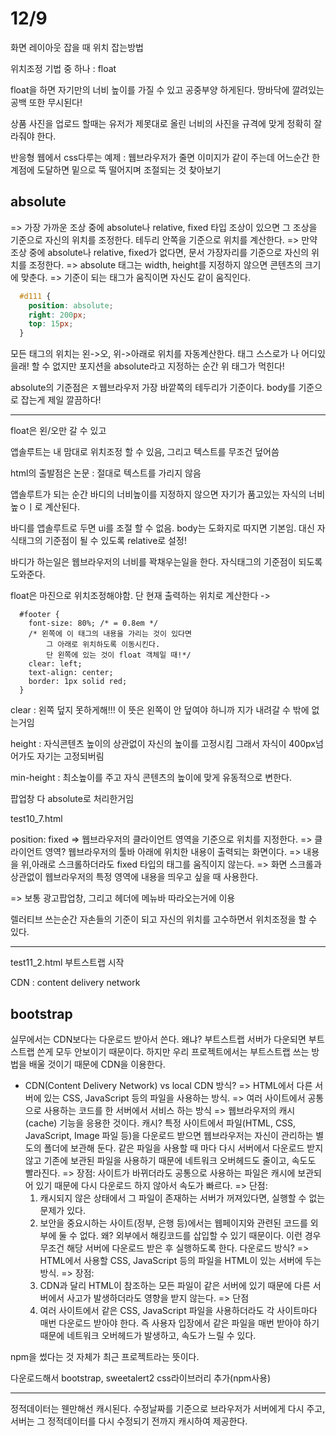 # 12/9

화면 레이아웃 잡을 때 위치 잡는방법

위치조정 기법 중 하나 : float

float을 하면 자기만의 너비 높이를 가질 수 있고 공중부양 하게된다. 땅바닥에 깔려있는 공백 또한 무시된다!

상품 사진을 업로드 할때는 유저가 제못대로 올린 너비의 사진을 규격에 맞게 정확히 잘라줘야 한다. 



반응형 웹에서 css다루는 예제 : 웹브라우저가 줄면 이미지가 같이 주는데 어느순간 한계점에 도달하면 밑으로 뚝 떨어지며 조절되는 것 찾아보기



## absolute

 => 가장 가까운 조상 중에 absolute나 relative, fixed 타입 조상이 있으면 
   그 조상을 기준으로 자신의 위치를 조정한다.
   테두리 안쪽을 기준으로 위치를 계산한다.
 => 만약 조상 중에 absolute나 relative, fixed가 없다면,
   문서 가장자리를 기준으로 자신의 위치를 조정한다.
 => absolute 태그는 width, height를 지정하지 않으면 콘텐츠의 크기에 맞춘다.
 => 기준이 되는 태그가 움직이면 자신도 같이 움직인다.



```css
  #d111 {
    position: absolute;
    right: 200px;
    top: 15px;
  }
```

모든 태그의 위치는 왼->오, 위->아래로 위치를 자동계산한다. 태그 스스로가 나 어디있을래! 할 수 없지만 포지션을 absolute라고 지정하는 순간 위 태그가 먹힌다!



absolute의 기준점은 ㅈ웹브라우저 가장 바깥쪽의 테두리가 기준이다. body를 기준으로 잡는게 제일 깔끔하다!

------

float은 왼/오만 갈 수 있고

앱솔루트는 내 맘대로 위치조정 할 수 있음, 그리고 텍스트를 무조건 덮어씀

html의 출발점은 논문 : 절대로 텍스트를 가리지 않음



앱솔루트가 되는 순간 바디의 너비높이를 지정하지 않으면 자기가 품고있는 자식의 너비높ㅇㅣ로 계산된다. 



바디를 앱솔루트로 두면 ui를 조절 할 수 없음. body는 도화지로 따지면 기본임. 대신 자식태그의 기준점이 될 수 있도록 relative로 설정!

바디가 하는일은 웹브라우저의 너비를 꽉채우는일을 한다. 자식태그의 기준점이 되도록 도와준다.

float은 마진으로 위치조정해야함. 단 현재 출력하는 위치로 계산한다 -> 



```
  #footer {
    font-size: 80%; /* = 0.8em */
    /* 왼쪽에 이 태그의 내용을 가리는 것이 있다면
        그 아래로 위치하도록 이동시킨다.
        단 왼쪽에 있는 것이 float 객체일 때!*/
    clear: left; 
    text-align: center;
    border: 1px solid red;
  }
```

clear : 왼쪽 덮지 못하게해!!! 이 뜻은 왼쪽이 안 덮여야 하니까 지가 내려갈 수 밖에 없는거임



height : 자식콘텐츠 높이의 상관없이 자신의 높이를 고정시킴 그래서 자식이 400px넘어가도 자기는 고정되버림

min-height : 최소높이를 주고 자식 콘텐츠의 높이에 맞게 유동적으로 변한다.



팝업창 다 absolute로 처리한거임



test10_7.html

 position: fixed
   => 웹브라우저의 클라이언트 영역을 기준으로 위치를 지정한다.
   => 클라이언트 영역?
     웹브라우저의 툴바 아래에 위치한 내용이 출력되는 화면이다.
  => 내용을 위,아래로 스크롤하더라도 fixed 타입의 태그를 움직이지 않는다.
  => 화면 스크롤과 상관없이 웹브라우저의 특정 영역에
     내용을 띄우고 싶을 때 사용한다.

=> 보통 광고팝업창, 그리고 헤더에 메뉴바 따라오는거에 이용



렐러티브 쓰는순간 자손들의 기준이 되고 자신의 위치를 고수하면서 위치조정을 할 수 있다.

----

test11_2.html 부트스트랩 시작

CDN : content delivery network

## bootstrap

실무에서는 CDN보다는 다운로드 받아서 쓴다. 왜냐? 부트스트랩 서버가 다운되면 부트스트랩 쓴게 모두 안보이기 때문이다. 하지만 우리 프로젝트에서는 부트스트랩 쓰는 방법을 배울 것이기 때문에 CDN을 이용한다.



* CDN(Content Delivery Network) vs local
CDN 방식?
  => HTML에서 다른 서버에 있는 CSS, JavaScript 등의 파일을 사용하는 방식.
  => 여러 사이트에서 공통으로 사용하는 코드를 한 서버에서 서비스 하는 방식
  => 웹브라우저의 캐시(cache) 기능을 응용한 것이다.
     캐시?
     특정 사이트에서 파일(HTML, CSS, JavaScript, Image 파일 등)을 다운로드 받으면
     웹브라우저는 자신이 관리하는 별도의 폴더에 보관해 둔다.
     같은 파일을 사용할 때 마다 다시 서버에서 다운로드 받지 않고
     기존에 보관된 파일을 사용하기 때문에 네트워크 오버헤드도 줄이고, 속도도 빨라진다.
  => 장점:
     사이트가 바뀌더라도 공통으로 사용하는 파일은 캐시에 보관되어 있기 때문에
     다시 다운로드 하지 않아서 속도가 빠르다.
  => 단점:
     1) 캐시되지 않은 상태에서 그 파일이 존재하는 서버가 꺼져있다면,
       실행할 수 없는 문제가 있다.
     2) 보안을 중요시하는 사이트(정부, 은행 등)에서는 웹페이지와 관련된
        코드를 외부에 둘 수 없다. 왜? 외부에서 해킹코드를 삽입할 수 있기 때문이다.
        이런 경우 무조건 해당 서버에 다운로드 받은 후 실행하도록 한다.
다운로드 방식?
  => HTML에서 사용할 CSS, JavaScript 등의 파일을 HTML이 있는 서버에 두는 방식.
  => 장점:
    1) CDN과 달리 HTML이 참조하는 모든 파일이 같은 서버에 있기 때문에
       다른 서버에서 사고가 발생하더라도 영향을 받지 않는다.
  => 단점
    1) 여러 사이트에서 같은 CSS, JavaScript 파일을 사용하더라도
       각 사이트마다 매번 다운로드 받아야 한다.
       즉 사용자 입장에서 같은 파일을 매번 받아야 하기 때문에
       네트워크 오버헤드가 발생하고, 속도가 느릴 수 있다.



npm을 썼다는 것 자체가 최근 프로젝트라는 뜻이다.

다운로드해서 bootstrap, sweetalert2 css라이브러리 추가(npm사용)



---

정적데이터는 웬만해선 캐시된다.  수정날짜를 기준으로 브라우저가 서버에게 다시 주고, 서버는 그 정적데이터를 다시 수정되기 전까지 캐시하여 제공한다.


